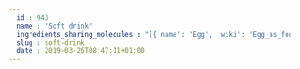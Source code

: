 ```yaml
---
  id : 943
  name : "Soft drink"
  ingredients_sharing_molecules : "[{'name': 'Egg', 'wiki': 'Egg_as_food', 'id': 0, 'category': 'Animal Product', 'common_molecules': [247, 6202, 644104, 8094, 1130]}, {'name': 'Bread', 'wiki': 'Bread', 'id': 2, 'category': 'Bakery', 'common_molecules': [247, 6202, 644104, 8094, 1130]}, {'name': 'Wholewheat Bread', 'wiki': 'Whole_wheat_bread', 'id': 6, 'category': 'Bakery', 'common_molecules': [247, 6202, 644104, 8094, 1130]}, {'name': 'Wine', 'wiki': 'Wine', 'id': 32, 'category': 'Beverage Alcoholic', 'common_molecules': [247, 6202, 644104, 8094, 1130]}, {'name': 'Barley', 'wiki': 'Barley', 'id': 51, 'category': 'Cereal', 'common_molecules': [247, 6202, 644104, 8094, 1130]}]"
  slug : soft-drink
  date : 2019-03-26T08:47:11+01:00
---
```




